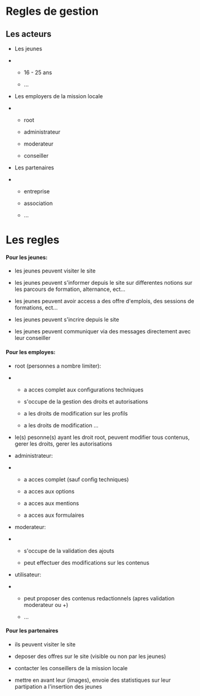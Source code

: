 # Regles de gestion

## Les acteurs

- Les jeunes

- - 16 - 25 ans
  
  - ...

- Les employers de la mission locale

- - root
  
  - administrateur
  
  - moderateur
  
  - conseiller

- Les partenaires

- - entreprise
  
  - association
  
  - ...

# Les regles

#### Pour les jeunes:

- les jeunes peuvent visiter le site 

- les jeunes peuvent s'informer depuis le site sur differentes notions sur les parcours de formation, alternance, ect...

- les jeunes peuvent avoir access a des offre d'emplois, des sessions de formations, ect...

- les jeunes peuvent s'incrire depuis le site

- les jeunes peuvent communiquer via des messages directement avec leur conseiller

#### Pour les employes:

- root (personnes a nombre limiter):

- - a acces complet aux configurations techniques
  
  - s'occupe de la gestion des droits et autorisations
  
  - a les droits de modification sur les profils
  
  - a les droits de modification ...

- le(s) pesonne(s) ayant les droit root, peuvent modifier tous contenus, gerer les droits, gerer les autorisations

- administrateur:

- - a acces complet (sauf config techniques)
  
  - a acces aux options
  
  - a acces aux mentions
  
  - a acces aux formulaires

- moderateur:

- - s'occupe de la validation des ajouts
  
  - peut effectuer des modifications sur les contenus

- utilisateur:

- - peut proposer des contenus redactionnels (apres validation moderateur ou +)
  
  - ...

#### Pour les partenaires

- ils peuvent visiter le site

- deposer des offres sur le site (visible ou non par les jeunes)

- contacter les conseillers de la mission locale 

- mettre en avant leur (images), envoie des statistiques sur leur partipation a l'insertion des jeunes
